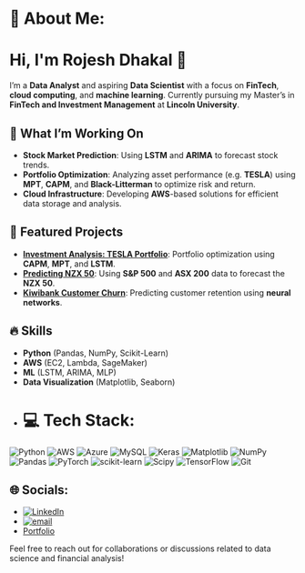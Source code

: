 # 💫 About Me:
# Hi, I'm Rojesh Dhakal 👋

I’m a **Data Analyst** and aspiring **Data Scientist** with a focus on **FinTech**, **cloud computing**, and **machine learning**. Currently pursuing my Master’s in **FinTech and Investment Management** at **Lincoln University**.

## 🔭 What I’m Working On
- **Stock Market Prediction**: Using **LSTM** and **ARIMA** to forecast stock trends.
- **Portfolio Optimization**: Analyzing asset performance (e.g. **TESLA**) using **MPT**, **CAPM**, and **Black-Litterman** to optimize risk and return.
- **Cloud Infrastructure**: Developing **AWS**-based solutions for efficient data storage and analysis.

## 🚀 Featured Projects
- **[Investment Analysis: TESLA Portfolio](https://github.com/RojeshDhakal/Investment-Analysis)**: Portfolio optimization using **CAPM**, **MPT**, and **LSTM**.
- **[Predicting NZX 50](https://github.com/RojeshDhakal/NZX-VS-ASX-VS-SP500)**: Using **S&P 500** and **ASX 200** data to forecast the **NZX 50**.
- **[Kiwibank Customer Churn](https://github.com/RojeshDhakal/Customer-Churn-KiwiBank)**: Predicting customer retention using **neural networks**.

## 🔥 Skills
- **Python** (Pandas, NumPy, Scikit-Learn)
- **AWS** (EC2, Lambda, SageMaker)
- **ML** (LSTM, ARIMA, MLP)
- **Data Visualization** (Matplotlib, Seaborn)
- # 💻 Tech Stack:
![Python](https://img.shields.io/badge/python-3670A0?style=for-the-badge&logo=python&logoColor=ffdd54) ![AWS](https://img.shields.io/badge/AWS-%23FF9900.svg?style=for-the-badge&logo=amazon-aws&logoColor=white) ![Azure](https://img.shields.io/badge/azure-%230072C6.svg?style=for-the-badge&logo=microsoftazure&logoColor=white) ![MySQL](https://img.shields.io/badge/mysql-4479A1.svg?style=for-the-badge&logo=mysql&logoColor=white) ![Keras](https://img.shields.io/badge/Keras-%23D00000.svg?style=for-the-badge&logo=Keras&logoColor=white) ![Matplotlib](https://img.shields.io/badge/Matplotlib-%23ffffff.svg?style=for-the-badge&logo=Matplotlib&logoColor=black) ![NumPy](https://img.shields.io/badge/numpy-%23013243.svg?style=for-the-badge&logo=numpy&logoColor=white) ![Pandas](https://img.shields.io/badge/pandas-%23150458.svg?style=for-the-badge&logo=pandas&logoColor=white) ![PyTorch](https://img.shields.io/badge/PyTorch-%23EE4C2C.svg?style=for-the-badge&logo=PyTorch&logoColor=white) ![scikit-learn](https://img.shields.io/badge/scikit--learn-%23F7931E.svg?style=for-the-badge&logo=scikit-learn&logoColor=white) ![Scipy](https://img.shields.io/badge/SciPy-%230C55A5.svg?style=for-the-badge&logo=scipy&logoColor=%white) ![TensorFlow](https://img.shields.io/badge/TensorFlow-%23FF6F00.svg?style=for-the-badge&logo=TensorFlow&logoColor=white) ![Git](https://img.shields.io/badge/git-%23F05033.svg?style=for-the-badge&logo=git&logoColor=white)

## 🌐 Socials:
- [![LinkedIn](https://img.shields.io/badge/LinkedIn-%230077B5.svg?logo=linkedin&logoColor=white)](https://linkedin.com/in/https://www.linkedin.com/in/rojesh-dhakal-753066223/)
- [![email](https://img.shields.io/badge/Email-D14836?logo=gmail&logoColor=white)](mailto:rozesdhakal@gmail.com) 
- [Portfolio](https://rojeshdhakal.github.io/)

Feel free to reach out for collaborations or discussions related to data science and financial analysis!
